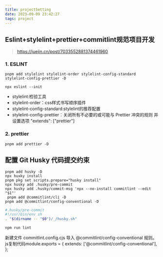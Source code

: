 ```yaml
---
title: projectSetting
date: 2023-09-09 23:42:27
tags: project
---
```


## Eslint+stylelint+prettier+commitlint规范项目开发
> https://juejin.cn/post/7033552881374461960

### 1. ESLINT

```shell
pnpm add stylelint stylelint-order stylelint-config-standard  stylelint-config-prettier -D

npx eslint --init
```
- stylelint:检验工具
- stylelint-order：css样式书写顺序插件
- stylelint-config-standard:stylelint的推荐配置
- stylelint-config-prettier：关闭所有不必要的或可能与 Prettier 冲突的规则
并设置选项
  "extends": ["prettier"]
### 2. prettier
```shell
pnpm add prettier -D
```
## 配置 Git Husky 代码提交约束
```shell
pnpm add husky -D
npx huxky install
pnpm pkg set scripts.prepare="husky install"
npx husky add .husky/pre-commit
npx husky add .husky/commit-msg 'npx --no-install commitlint --edit "$1"'
 pnpm add @commitlint/cli -D
pnpm add @commitlint/config-conventional -D
```
```bash
#.husky/pre-commit
#!/usr/bin/env sh
. "$(dirname -- "$0")/_/husky.sh"

npm run lint

```
新建文件 commitlint.config.cjs 导入 @commitlint/config-conventional 规则。
js复制代码module.exports = {
  extends: ['@commitlint/config-conventional'],
};

